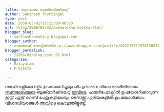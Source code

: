 ```yaml
---
title: സ്വനലേഖ ബുക്ക്‌മാര്‍ക്ക്‌ലെറ്റ്
author: Santhosh Thottingal
type: post
date: 2008-03-02T19:21:00+00:00
url: /blog/2008/03/02/swanalekha-bookmarklet/
blogger_blog:
  - santhoshspeaking.blogspot.com
blogger_author:
  - സന്തോഷ് തോട്ടിങ്ങല്‍http://www.blogger.com/profile/04221571197873023782noreply@blogger.com
blogger_permalink:
  - /2008/03/blog-post_02.html
categories:
  - Malayalam
  - Projects

---
```

ഗ്നു/ലിനക്സിലെ സ്കിം ഉപയോഗിച്ചുള്ള ലിപ്യന്തരണ നിവേശകരീതിയായ [സ്വനലേഖയുടെ][1] ബുക്ക്‌മാര്‍ക്ക്‌ലെറ്റ് [ഇവിടെ][2]. ഫയര്‍ഫോക്സില്‍ ഉപയോഗിക്കാവുന്ന ഇതു് ഏതു് വെബ് പേജുകളിലേയും ടെസ്ക്റ്റ് ഏരിയകളില്‍ ഉപയോഗിക്കാം.
വിശദവിവരങ്ങള്‍ [അവിടെ][2] കൊടുത്തിട്ടുണ്ടു്.

 [1]: http://fci.wikia.com/wiki/SMC/Swanalekha
 [2]: http://swanalekha.googlepages.com/swanalekha.html